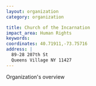 ```yaml
---
layout: organization
category: organization

title: Church of the Incarnation
impact_area: Human Rights
keywords: 
coordinates: 40.71911,-73.75716
address: |
  89-28 207th St
  Queens Village NY 11427
---
```

Organization's overview
